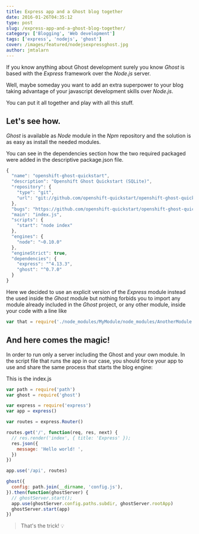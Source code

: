 ```yaml
---
title: Express app and a Ghost blog together
date: 2016-01-26T04:35:12
type: post
slug: /express-app-and-a-ghost-blog-together/
category: ['Blogging', 'Web development']
tags: ['express', 'nodejs', 'ghost']
cover: /images/featured/nodejsexpressghost.jpg
author: jmtalarn
---
```


If you know anything about Ghost development surely you know <em>Ghost</em> is based with the <em>Express</em> framework over the <em>Node.js</em> server.

Well, maybe someday you want to add an extra superpower to your blog taking advantage of your javascript development skills over <em>Node.js</em>.

You can put it all together and play with all this stuff.

<!--more-->

<h2 id="letsseehow">Let's see how.</h2>
<p><em>Ghost</em> is available as <em>Node</em> module in the <em>Npm</em> repository and the solution is as easy as install the needed modules.</p>
<p>You can see in the dependencies section how the two required packaged were added in the descriptive package.json file.</p>

```javascript
{
  "name": "openshift-ghost-quickstart",
  "description": "Openshift Ghost Quickstart (SQLite)",
  "repository": {
    "type": "git",
    "url": "git://github.com/openshift-quickstart/openshift-ghost-quickstart.git"
  },
  "bugs": "https://github.com/openshift-quickstart/openshift-ghost-quickstart/issues",
  "main": "index.js",
  "scripts": {
    "start": "node index"
  },
  "engines": {
    "node": "~0.10.0"
  },
  "engineStrict": true,
  "dependencies": {
    "express": "^4.13.3",
    "ghost": "^0.7.0"
  }
}
```

<p>Here we decided to use an explicit version of the <em>Express</em> module instead the used inside the <em>Ghost</em> module but nothing forbids you to import any module already included in the <em>Ghost</em> project, or any other module, inside your code with a line like</p>

```javascript
var that = require('./node_modules/MyModule/node_modules/AnotherModule')
```

<h2 id="andherecomesthemagic">And here comes the magic!</h2>
<p>In order to run only a server including the Ghost and your own module. In the script file that runs the app in our case, you should force your app to use and share the same process that starts the blog engine:</p>
<p>This is the index.js</p>

```javascript
var path = require('path')
var ghost = require('ghost')

var express = require('express')
var app = express()

var routes = express.Router()

routes.get('/', function(req, res, next) {
  // res.render('index', { title: 'Express' });
  res.json({
    message: 'Hello world! ',
  })
})

app.use('/api', routes)

ghost({
  config: path.join(__dirname, 'config.js'),
}).then(function(ghostServer) {
  // ghostServer.start();
  app.use(ghostServer.config.paths.subdir, ghostServer.rootApp)
  ghostServer.start(app)
})
```

<blockquote><p>That's the trick! 💡</p></blockquote>
